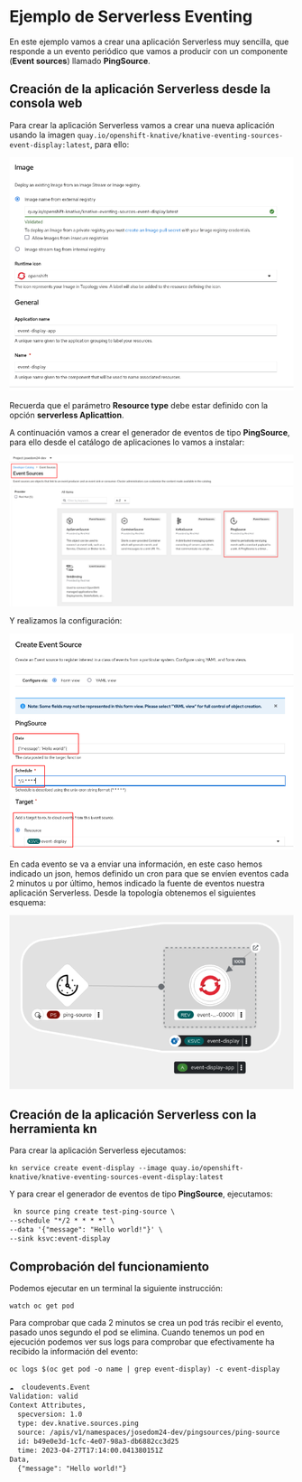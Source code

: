# Ejemplo de Serverless Eventing

En este ejemplo vamos a crear una aplicación Serverless muy sencilla, que responde a un evento periódico que vamos a producir con un componente (**Event sources**) llamado **PingSource**.

## Creación de la aplicación Serverless desde la consola web

Para crear la aplicación Serverless vamos a crear una nueva aplicación usando la imagen `quay.io/openshift-knative/knative-eventing-sources-event-display:latest`, para ello:

![kn](img/kn8.png)

Recuerda que el parámetro **Resource type** debe estar definido con la opción **serverless Aplicattion**.

A continuación vamos a crear el generador de eventos de tipo **PingSource**, para ello desde el catálogo de aplicaciones lo vamos a instalar:

![kn](img/kn9.png)

Y realizamos la configuración:

![kn](img/kn10.png)

En cada evento se va a enviar una información, en este caso hemos indicado un json, hemos definido un cron para que se envíen eventos cada 2 minutos u por último, hemos indicado la fuente de eventos nuestra aplicación Serverless. Desde la topología obtenemos el siguientes esquema:

![kn](img/kn11.png)

## Creación de la aplicación Serverless con la herramienta kn

Para crear la aplicación Serverless ejecutamos:

    kn service create event-display --image quay.io/openshift-knative/knative-eventing-sources-event-display:latest

Y para crear el generador de eventos de tipo **PingSource**, ejecutamos:

     kn source ping create test-ping-source \
    --schedule "*/2 * * * *" \
    --data '{"message": "Hello world!"}' \
    --sink ksvc:event-display

## Comprobación del funcionamiento

Podemos ejecutar en un terminal la siguiente instrucción:

    watch oc get pod

Para comprobar que cada 2 minutos se crea un pod trás recibir el evento, pasado unos segundo el pod se elimina.
Cuando tenemos un pod en ejecución podemos ver sus logs para comprobar que efectivamente ha recibido la información del evento:

    oc logs $(oc get pod -o name | grep event-display) -c event-display
    
    ☁️  cloudevents.Event
    Validation: valid
    Context Attributes,
      specversion: 1.0
      type: dev.knative.sources.ping
      source: /apis/v1/namespaces/josedom24-dev/pingsources/ping-source
      id: b49e0e3d-1cfc-4e07-98a3-db6882cc3d25
      time: 2023-04-27T17:14:00.041380151Z
    Data,
      {"message": "Hello world!"}
